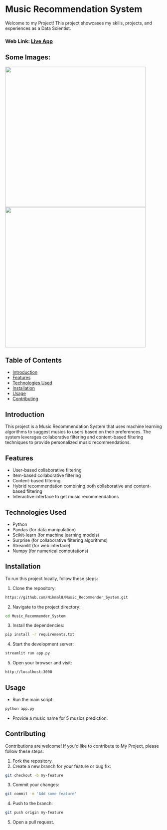 # Music Recommendation System
Welcome to my Project! This project showcases my skills, projects, and experiences as a Data Scientist.

### Web Link: [Live App](https://musicrecommendersystem-dxk5pq2apezdpydygyrlvi.streamlit.app/)


## Some Images:
<img width="450px;" src="https://github.com/user-attachments/assets/48a2dcb2-fe39-44f6-a2f3-fb0e39cc897e"/>
<img width="450px;" src="https://github.com/user-attachments/assets/3ece2a81-f041-4ae6-aeb5-69d691d656a8"/>


## Table of Contents
- [Introduction](#introduction)
- [Features](#features)
- [Technologies Used](#technologies-used)
- [Installation](#installation)
- [Usage](#usage)
- [Contributing](#contributing)

## Introduction
This project is a Music Recommendation System that uses machine learning algorithms to suggest musics to users based on their preferences. The system leverages collaborative filtering and content-based filtering techniques to provide personalized music recommendations.
## Features
- User-based collaborative filtering
- Item-based collaborative filtering
- Content-based filtering
- Hybrid recommendation combining both collaborative and content-based filtering
- Interactive interface to get music recommendations

## Technologies Used
- Python
- Pandas (for data manipulation)
- Scikit-learn (for machine learning models)
- Surprise (for collaborative filtering algorithms)
- Streamlit (for web interface)
- Numpy (for numerical computations)

## Installation
To run this project locally, follow these steps:

1. Clone the repository: 
```bash
https://github.com/Nikmal8/Music_Recommender_System.git
```
2. Navigate to the project directory: 
```bash
cd Music_Recommender_System
```
3. Install the dependencies: 
```bash
pip install -r requirements.txt
```
4. Start the development server: 
```bash
streamlit run app.py
```
5. Open your browser and visit: 
```bash
http://localhost:3000
```

## Usage
- Run the main script:
```bash
python app.py
```

- Provide a music name for 5 musics prediction.

## Contributing
Contributions are welcome! If you'd like to contribute to My Project, please follow these steps:

1. Fork the repository.
2. Create a new branch for your feature or bug fix: 
```bash
git checkout -b my-feature
```
3. Commit your changes: 
```bash
git commit -m 'Add some feature'
```
4. Push to the branch: 
```bash
git push origin my-feature
```
5. Open a pull request.


